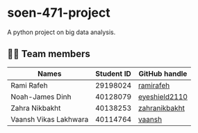 # soen-471-project
A python project on big data analysis.

## 🧑‍💻 Team members
| Names  | Student ID | GitHub handle | 
| ------------- | ------------- | ------------- |
| Rami Rafeh            | 29198024   | [ramirafeh](https://github.com/ramirafeh)|
| Noah-James Dinh       | 40128079   | [eyeshield2110](https://github.com/eyeshield2110)  |
| Zahra Nikbakht        | 40138253   | [zahranikbakht](https://github.com/zahranikbakht)  |
| Vaansh Vikas Lakhwara | 40114764   | [vaansh](https://github.com/vaansh)  |
